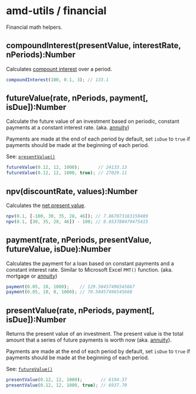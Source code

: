 # amd-utils / financial #

Financial math helpers.



## compoundInterest(presentValue, interestRate, nPeriods):Number

Calculates [compount
interest](http://en.wikipedia.org/wiki/Future_value#Compound_interest) over
a period.

```js
compoundInterest(100, 0.1, 3); // 133.1
```



## futureValue(rate, nPeriods, payment[, isDue]):Number

Calculate the future value of an investment based on periodic, constant
payments at a constant interest rate. (aka.
[annuity](http://en.wikipedia.org/wiki/Annuity_%28finance_theory%29))

Payments are made at the end of each period by default, set `isDue` to `true`
if payments should be made at the beginning of each period.

See: [`presentValue()`](#presentValue)

```js
futureValue(0.12, 12, 1000);       // 24133.13
futureValue(0.12, 12, 1000, true); // 27029.11
```



## npv(discountRate, values):Number

Calculates the [net present value](http://en.wikipedia.org/wiki/Net_present_value).

```js
npv(0.1, [-100, 30, 35, 28, 46]); // 7.867073163159489
npv(0.1, [30, 35, 28, 46]) - 100; // 8.653780479475415
```



## payment(rate, nPeriods, presentValue, futureValue, isDue):Number

Calculates the payment for a loan based on constant payments and a constant
interest rate. Similar to Microsoft Excel `PMT()` function. (aka. mortgage or
[annuity](http://en.wikipedia.org/wiki/Annuity_%28finance_theory%29))

```js
payment(0.05, 10, 1000);    // 129.50457496545667
payment(0.05, 10, 0, 1000); // 79.50457496545668
```



## presentValue(rate, nPeriods, payment[, isDue]):Number

Returns the present value of an investment. The present value is the total
amount that a series of future payments is worth now  (aka.
[annuity](http://en.wikipedia.org/wiki/Annuity_%28finance_theory%29)).

Payments are made at the end of each period by default, set `isDue` to `true`
if payments should be made at the beginning of each period.

See: [`futureValue()`](#futureValue)

```js
presentValue(0.12, 12, 1000);       // 6194.37
presentValue(0.12, 12, 1000, true); // 6937.70
```


